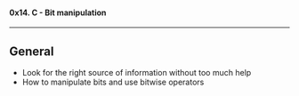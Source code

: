 #### 0x14. C - Bit manipulation
---
## General
- Look for the right source of information without too much help
- How to manipulate bits and use bitwise operators
